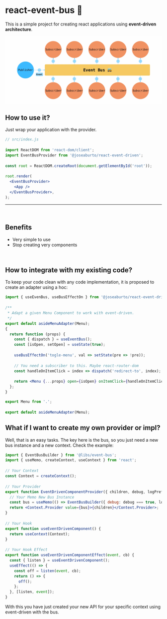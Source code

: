# react-event-bus 🚌

This is a simple project for creating react applications using **event-driven architecture**.

![Bus Image](./docs/bus.png)

## How to use it?

Just wrap your application with the provider.

```jsx
// src/index.js

import ReactDOM from 'react-dom/client';
import EventBusProvider from '@joseaburto/react-event-driven';

const root = ReactDOM.createRoot(document.getElementById('root'));

root.render(
  <EventBusProvider>
    <App />
  </EventBusProvider>,
);
```

---

<br >

## Benefits

- Very simple to use
- Stop creating very components

<br >

## How to integrate with my existing code?

To keep your code clean with any code implementation, it is proposed to create an adapter using a hoc:

```jsx
import { useEvenBus, useBusEffectOn } from '@joseaburto/react-event-driven';

/**
 * Adapt a given Menu Component to work with event-driven.
 */
export default asideMenuAdapter(Menu);
{
  return function (props) {
    const { dispatch } = useEventBus();
    const [isOpen, setOpen] = useState(true);

    useBusEffectOn('togle-menu', val => setState(pre => !pre));

    // You need a subscriber to this. Maybe react-router-dom
    const handleOnItemClick = index => dispatch('redirect-to', index);

    return <Menu {...props} open={isOpen} onItemClick={handleOnItemClick} />;
  };
}
```

```jsx
export Menu from '.';

export default asideMenuAdapter(Menu);
```

## What if I want to create my own provider or impl?

Well, that is an easy tasks. The key here is the bus, so you just need a new
bus instance and a new context. Check the example:

```jsx
import { EventBusBuilder } from '@libs/event-bus';
import { useMemo, createContext, useContext } from 'react';

// Your Context
const Context = createContext();

// Your Provider
export function EventDrivenComponentProvider({ children, debug, logPrefix }) {
  // Your Memo New Bus Instance
  const bus = useMemo(() => EventBusBuilder({ debug: debug === true, logPrefix }), []);
  return <Context.Provider value={bus}>{children}</Context.Provider>;
}

// Your Hook
export function useEventDrivenComponent() {
  return useContext(Context);
}

// Your Hook Effect
export function useEventDrivenComponentEffect(event, cb) {
  const { listen } = useEventDrivenComponent();
  useEffect(() => {
    const off = listen(event, cb);
    return () => {
      off();
    };
  }, [listen, event]);
}
```

With this you have just created your new API for your specific context using event-driven with the bus.
